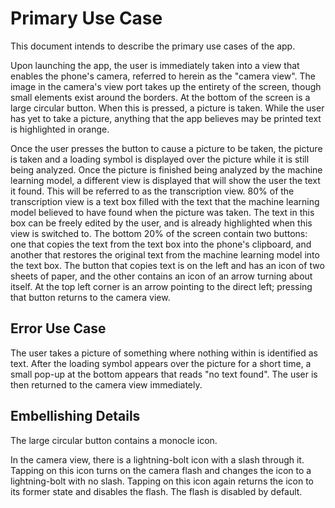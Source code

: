 # Primary Use Case

This document intends to describe the primary use cases of the app.

Upon launching the app, the user is immediately taken into a view that enables the phone's camera, referred to herein as the "camera view". The image in the camera's view port takes up the entirety of the screen, though small elements exist around the borders. At the bottom of the screen is a large circular button. When this is pressed, a picture is taken. While the user has yet to take a picture, anything that the app believes may be printed text is highlighted in orange.

Once the user presses the button to cause a picture to be taken, the picture is taken and a loading symbol is displayed over the picture while it is still being analyzed. Once the picture is finished being analyzed by the machine learning model, a different view is displayed that will show the user the text it found. This will be referred to as the transcription view. 80% of the transcription view is a text box filled with the text that the machine learning model believed to have found when the picture was taken. The text in this box can be freely edited by the user, and is already highlighted when this view is switched to. The bottom 20% of the screen contain two buttons: one that copies the text from the text box into the phone's clipboard, and another that restores the original text from the machine learning model into the text box. The button that copies text is on the left and has an icon of two sheets of paper, and the other contains an icon of an arrow turning about itself. At the top left corner is an arrow pointing to the direct left; pressing that button returns to the camera view.

## Error Use Case

The user takes a picture of something where nothing within is identified as text. After the loading symbol appears over the picture for a short time, a small pop-up at the bottom appears that reads "no text found". The user is then returned to the camera view immediately.

## Embellishing Details

The large circular button contains a monocle icon.

In the camera view, there is a lightning-bolt icon with a slash through it. Tapping on this icon turns on the camera flash and changes the icon to a lightning-bolt with no slash. Tapping on this icon again returns the icon to its former state and disables the flash. The flash is disabled by default.